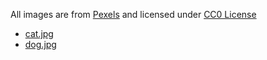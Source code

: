 All images are from [Pexels](https://www.pexels.com/) and licensed under [CC0 License](https://creativecommons.org/publicdomain/zero/1.0/)


- [cat.jpg](https://www.pexels.com/photo/white-and-black-cat-156934/)
- [dog.jpg](https://www.pexels.com/photo/two-yellow-labrador-retriever-puppies-1108099/)
